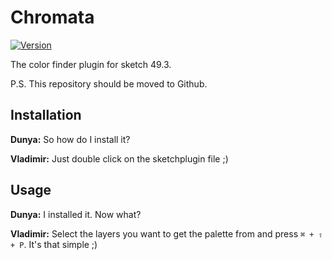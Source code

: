 # Chromata

[![Version](https://img.shields.io/badge/Version-0.2.2-green.svg)](https://shields.io/)

The color finder plugin for sketch 49.3.

P.S. This repository should be moved to Github.

## Installation

**Dunya:** So how do I install it?

**Vladimir:** Just double click on the sketchplugin file ;)

## Usage

**Dunya:** I installed it. Now what?

**Vladimir:** Select the layers you want to get the palette from and press `⌘ + ⇧ + P`. It's that simple ;)
